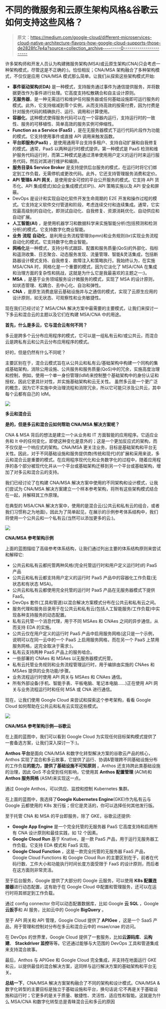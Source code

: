 # 不同的微服务和云原生架构风格&谷歌云如何支持这些风格？

> 原文：<https://medium.com/google-cloud/different-microservices-cloud-native-architecture-flavors-how-google-cloud-supports-those-de2828fc7e4a?source=collection_archive---------0----------------------->

许多架构师和开发人员认为构建微服务架构(MSA)或云原生架构(CNA)只会考虑一种架构模式，尽管这是不正确的:)。恰恰相反；CNA/MSA 架构融合了多种架构模式，不仅仅是应用 CNA/MSA 模式那么简单。让我们从探索这些架构模式开始:

*   **事件驱动架构(EDA)** 是一种模式，支持服务通过事件为通信提供服务，并将数据更改作为事件进行处理。它高度支持松散耦合和自主设计原则。
*   **无服务器**，是一种无需运行和维护任何服务器或任何基础设施即可运行服务的模式。此外，它支持缩减到零个实例，从而支持高效的按需付费，因为付费是针对服务代码的精确执行、运行、调用和计算使用。
*   **容器化**，这种模式使得服务代码可以在一个容器内运行，支持运行时的一致性、服务的可移植性、简单高效的服务实例可伸缩性。
*   **Function as a Service (FaaS)** ，是在无服务器模式下运行代码片段作为功能的模式。它支持使用事件或直接 API 调用来触发函数。
*   **平台即服务(PaaS)** ，是使用通用平台支持多租户、支持自动扩展和自我修复的模式。通常，PaaS 以两种运行时模式提供，第一种模式是 PaaS 检测和维护服务代码运行时，而第二种模式是通过清单使用用户定义的运行时来运行服务代码，然后对其进行维护和编排。
*   **服务目录& Service Broker** 是支持提供后台服务的模式，在运行时将它们绑定到工作负载，无需停机或更改代码。此外，它还支持管理服务消费和定价。
*   **API 管理& API 网关**，是使用安全可控的平台公开服务的模式。它支持 API 货币化、API 集成模式(如企业集成模式(EIP))、API 策略实施以及 API 安全和屏蔽。
*   DevOps 是设计和实现自动化软件开发生命周期的 E2E 开发和操作过程的模式。它支持定义软件交付管道和阶段，考虑连续交付和连续集成。通常，它实现最高级别的自动化，即测试自动化、自我修复、资源消耗优化、自动供应和自动扩展。
*   **人工智能(AI)** ，是使用机器学习和数据科学来实施智能分析(包括预测和检测分析)的模式。它支持数字化商业智能。
*   **业务** **流程** **自动化**，是利用业务流程管理(bpmn)和业务规则(br)实现业务流程自动化的模式。它支持数字化商业智能。
*   **网格化**是一种模式，支持分布式跟踪、配置和服务质量(QoS)的外部化、指标和遥测收集、日志聚合、动态服务发现、流量管理、智能&灵活集成，包括断路器设计模式支持、自我修复、故障注入和策略执行。我始终认为，在实施 MSA/CNA 时，网格化是一个重要的模式，因为它淡化了 MSA/CNA 在集成和治理方面的复杂性和挑战，这就是为什么它是我最喜欢的主题之一:)。
*   **MSA** ，是基于业务领域服务设计微服务的模式，实现了 MSA 的设计原则，如状态管理、松耦合、去中心化、自治和弹性。
*   **CNA** ，是原生消费底层云基础设施并与之通信的模式，实现了云原生应用的设计原则，如无状态、可观察性和业务敏捷性。

现在我们已经讨论了 MSA/CNA 解决方案中最需要的主要模式，让我们来探讨一下多云和混合云的主题以及它们在构建 MSA/CNA 中的用途。

**首先，什么是多云，它与混合云有何不同？**

多云是跨多个云分布应用程序的模式，它可以是一组私有云和/或公共云，而混合云是跨私有云和公共云分布应用程序的模式。

好的，但是仍然有什么不同呢？

主要区别在于，混合云模式旨在从公共云和私有云/基础架构中构建一个同构的集成基础架构，消除公用设施、公共服务和服务质量(QoS)中的冗余，实施高度治理和控制，例如，使用一个单一身份管理(IdM)来控制整个基础架构中的身份认证和授权，因此它更具针对性，并实施基础架构和云无关性。 虽然多云是一个更广泛的概念，因为它不实施中央治理流程和消除冗余，所以它可能只涉及公共云，其中每个云都有自己的 IdM。

![](img/8c0275a63c2087573ed6d59f568c4058.png)

**多云和混合云**

**是的，但是多云和混合云如何帮助 CNA/MSA 解决方案呢？**

CNA & MSA 背后的想法是建立一个从业务和 IT 方面智能的应用程序。它适应业务和 It 中的任何变化，即使这种变化是意外的；这是一个更加反应式的架构，而不仅仅是一个响应式的架构。CNA/MSA 更关注业务，目标是基础架构和平台无关性。因此，对于不同基础设施和服务提供商(传统和现代)的扩展和采用来说，多云和混合云是重要的模式。在应用程序现代化和业务数字化的过程中，随着应用程序的各个部分被现代化并从一个平台或基础架构迁移到另一个平台或基础架构，增加了对多云和混合云的支持。

我们已经讨论了在构建 CNA/MSA 解决方案中使用的不同架构和设计模式，让我们尝试为 CNA/MSA 解决方案建立一个样本参考架构，将所有这些架构模式结合在一起，并解释其工作原理。

在典型的 MSA/CNA 解决方案中，使用的是混合云(公共云和私有云的组合，或者我们习惯称之为地面)，因此为了简单起见，在展示的示例参考体系结构中，我们将使用一个公共云和一个私有云(当然可以添加更多的云:)。

![](img/d960eca295ce04fb7594756c5c978595.png)

**CNA/MSA 参考架构示例**

上面的蓝图描绘了高级参考体系结构，让我们通过列出主要的体系结构原则来尝试和解释它:

*   公共云和私有云都托管两种风格(完全托管运行时和用户定义运行时)的 PaaS 产品
*   公共云和私有云都支持用户定义的运行时 PaaS 产品中的容器化工作负载(无状态和有状态 MSA)。
*   公共云和私有云都使用完全托管的运行时 PaaS 产品在无服务器模式下提供 FaaS。
*   DevOps 套件(工具和管道)以混合解决方案模式分布在公共云和私有云之间。
*   服务代理和服务目录用于在公共云和私有云(包括人工智能服务/工作负载)中实现各种支持服务的动态配置。
*   私有云托管一个消息代理，用于不同 MSAes 和 CNAes 之间的异步通信，从而支持 EDA 的实施。
*   公共云仅在用户定义的运行时 PaaS 产品中启用服务网格(这只是一个示例，说明可以在同一云中的一个 PaaS 上启用服务网格，而在另一个 PaaS 上禁用服务网格，这完全取决于需求:)。
*   私有云支持两种 PaaS 产品上的服务啮合。
*   一些部署的 CNAes 和 MSAes 以无服务器模式托管。
*   私有云托管业务规则和业务流程管理运行时，用于编排由实施的 CNAes 和 MSAes 提供的业务功能/步骤。
*   业务流程运行时使用 API 网关与 MSAes 和 CNAes 通信。
*   所有外部设备(手机、智能手表、平板电脑、笔记本电脑……)正在使用 API 网关与业务流程运行时和任何 MSA 或 CNA 进行通信。

现在，让我们使用 Google Cloud 来尝试和探索这个参考架构，看看 Google Cloud 如何帮助在公共云和私有云实现这些模式。

![](img/847c3039e03e391a1f4e81dfba7f2ae3.png)

**CNA/MSA 参考架构示例—谷歌云**

在上面的蓝图中，我们可以看到 Google Cloud 为实现任何目标架构模式提供了一套备选方案，让我们深入探讨一下:)。

**Anthos 平台**是面向 CNA/MSA 和数字化转型解决方案的谷歌云产品的核心，Anthos 实现了混合和多云故事，它提供了运行、协调&管理跨不同基础设施分布的工作负载**的能力，提供了基础设施不可知原则** 。Anthos 还支持跨此类基础设施的治理，因此 QoS 不会受到任何影响，它使用其 **Anthos 配置管理** (ACM)和 **Anthos 服务网格** (ASM)来实现这一点。

通过 Google Anthos，可以供应、监控和控制 Kubernetes 集群。

在上面的蓝图中，我选择了**Google Kubernetes Engine**(GKE)作为私有云与 Google 云都使用的 K8s 发行版；但它是灵活的，你可以选择任何其他发行版。

至于托管 CNA 和 MSA 的平台即服务，除了 GKE，谷歌云还提供:

*   **Google App Engine** 是一个完全托管的无服务器 PaaS 它高度支持和启用所有 CNA 设计原则和最佳实践，如 12 个因素。
*   **Google Cloud Run** 基于 Knative，是一款 PaaS 产品，用于运行无服务器工作负载。它支持 EDA 模式和 FaaS 实现。
*   **Google Cloud Function** ，这是一款完全托管的无服务器 FaaS 产品，Google Cloud Functions 和 Google Cloud Run 的主要区别在于，前者在代码行数、工件大小和功能执行时间长度方面受限于 FaaS 的设计原则，而后者在这方面则非常灵活。

至于后台服务，Google 提供了大部分的 Google 云服务，可以使用 **K8s 配置连接器**进行动态配置，这有助于在 Google Cloud 中配置和管理服务，还可以在运行时将其绑定到工作负载。

通过 config connector 你可以动态配置数据库，比如 Google **云 SQL** ，Google **云扳手**和 AI 服务，比如云中的 Google **BigQuery** 。

至于 API 网关和 API 管理，Google Cloud 提供了 **APIGee** ，这是一个 SaaS 产品，用于管理和控制对分布在多云和混合云中的 msae/cnae 的访问。

在 DevOps 的世界里，Google Cloud 提供了一套服务，比如**云源码库**、**云构建**、 **Stackdriver 监控**等等。它还通过能够与大范围的 DevOps 工具和管道集成来支持混合故事。

最后，Anthos 与 APIGee 和 Google Cloud 完全集成，并支持在地面运行 GKE 和云，以提供最佳的混合解决方案，这同样与运行解决方案的基础架构和平台无关。

**总结一下**，CNA/MSA 解决方案架构融合了不同的架构和设计模式。CNA/MSA &数字化转型的主要目标是独立于基础设施和平台，换句话说:它不再是关于基础设施和运行时；它更多的是关于质量、敏捷性、灵活性、适应性和智能。这就是为什么 MSA/CNA 和数字化转型总是青睐混合云和多云的原因